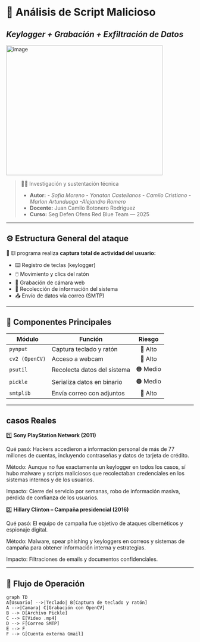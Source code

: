 
# 🧠 **Análisis de Script Malicioso**
## *Keylogger + Grabación + Exfiltración de Datos*

 <img width="420" height="348" alt="image" src="https://github.com/user-attachments/assets/653cb7f1-6f58-4701-b224-469399839962" />

> 🕵️‍♂️ Investigación y sustentación técnica  
> - **Autor:** *- Sofia Moreno
>              - Yonatan Castellanos
>               - Camilo Cristiano
>                 - Marlon Artunduaga
>                  -Alejandro Romero*
>  - **Docente:**  Juan Camilo Botonero Rodriguez  
> - **Curso:** Seg Defen Ofens Red Blue Team — 2025  

---

## ⚙️ Estructura General del ataque

🎯 El programa realiza **captura total de actividad del usuario:**

- ⌨️ Registro de teclas (keylogger)  
- 🖱️ Movimiento y clics del ratón  
- 🎥 Grabación de cámara web  
- 💾 Recolección de información del sistema  
- 📤 Envío de datos vía correo (SMTP)

---

## 🧩 Componentes Principales

| Módulo | Función | Riesgo |
|--------|----------|:------:|
| `pynput` | Captura teclado y ratón | 🔴 Alto |
| `cv2 (OpenCV)` | Acceso a webcam | 🔴 Alto |
| `psutil` | Recolecta datos del sistema | 🟠 Medio |
| `pickle` | Serializa datos en binario | 🟠 Medio |
| `smtplib` | Envía correo con adjuntos | 🔴 Alto |

---
## casos Reales

1️⃣ **Sony PlayStation Network (2011)**

Qué pasó: Hackers accedieron a información personal de más de 77 millones de cuentas, incluyendo contraseñas y datos de tarjeta de crédito.

Método: Aunque no fue exactamente un keylogger en todos los casos, sí hubo malware y scripts maliciosos que recolectaban credenciales en los sistemas internos y de los usuarios.

Impacto: Cierre del servicio por semanas, robo de información masiva, pérdida de confianza de los usuarios.

2️⃣ **Hillary Clinton – Campaña presidencial (2016)**

Qué pasó: El equipo de campaña fue objetivo de ataques cibernéticos y espionaje digital.

Método: Malware, spear phishing y keyloggers en correos y sistemas de campaña para obtener información interna y estrategias.

Impacto: Filtraciones de emails y documentos confidenciales.

---

## 🔁 **Flujo de Operación**

```mermaid
graph TD
A[Usuario] -->|Teclado| B[Captura de teclado y ratón]
A -->|Camara| C[Grabación con OpenCV]
B --> D[Archivo Pickle]
C --> E[Video .mp4]
D --> F[Correo SMTP]
E --> F
F --> G[Cuenta externa Gmail]



